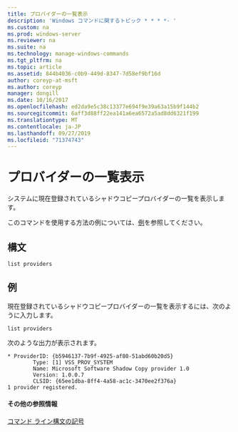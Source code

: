 ```yaml
---
title: プロバイダーの一覧表示
description: 'Windows コマンドに関するトピック * * * *- '
ms.custom: na
ms.prod: windows-server
ms.reviewer: na
ms.suite: na
ms.technology: manage-windows-commands
ms.tgt_pltfrm: na
ms.topic: article
ms.assetid: 844b4036-c0b9-449d-8347-7d58ef9bf16d
author: coreyp-at-msft
ms.author: coreyp
manager: dongill
ms.date: 10/16/2017
ms.openlocfilehash: ed2da9e5c38c13377e694f9e39a63a15b9f144b2
ms.sourcegitcommit: 6aff3d88ff22ea141a6ea6572a5ad8dd6321f199
ms.translationtype: MT
ms.contentlocale: ja-JP
ms.lasthandoff: 09/27/2019
ms.locfileid: "71374743"
---
```

# <a name="list-providers"></a>プロバイダーの一覧表示



システムに現在登録されているシャドウコピープロバイダーの一覧を表示します。

このコマンドを使用する方法の例については、[例](#BKMK_examples)を参照してください。

## <a name="syntax"></a>構文

```
list providers
```

## <a name="BKMK_examples"></a>例

現在登録されているシャドウコピープロバイダーの一覧を表示するには、次のように入力します。
```
list providers
```
次のような出力が表示されます。
```
* ProviderID: {b5946137-7b9f-4925-af80-51abd60b20d5}
        Type: [1] VSS_PROV_SYSTEM
        Name: Microsoft Software Shadow Copy provider 1.0
        Version: 1.0.0.7
        CLSID: {65ee1dba-8ff4-4a58-ac1c-3470ee2f376a}
1 provider registered.
```

#### <a name="additional-references"></a>その他の参照情報

[コマンド ライン構文の記号](command-line-syntax-key.md)